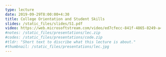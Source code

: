 ```yaml
---
type: lecture
date: 2019-09-29T8:00:00+4:30
title: College Orientation and Student Skills 
slides: /static_files/slides/S1.pdf
video: https://web.microsoftstream.com/video/ed7cfecc-841f-4865-8249-a449d279b68d
#notes: /static_files/presentations/lec.zip
#codes: /static_files/presentations/code.zip
#tldr: "Short text to discribe what this lecture is about."
#thumbnail: /static_files/presentations/lec.jpg
---
```

